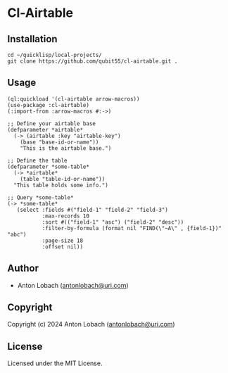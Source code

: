 # Cl-Airtable

## Installation

```
cd ~/quicklisp/local-projects/
git clone https://github.com/qubit55/cl-airtable.git .
```

## Usage
```
(ql:quickload '(cl-airtable arrow-macros))
(use-package :cl-airtable)
(:import-from :arrow-macros #:->)

;; Define your airtable base
(defparameter *airtable*
  (-> (airtable :key "airtable-key")
    (base "base-id-or-name"))
    "This is the airtable base.")

;; Define the table
(defparameter *some-table*
  (-> *airtable*
    (table "table-id-or-name"))
  "This table holds some info.")

;; Query *some-table*
(-> *some-table*
   (select :fields #("field-1" "field-2" "field-3")
           :max-records 10
           :sort #(("field-1" "asc") ("field-2" "desc"))
           :filter-by-formula (format nil "FIND(\"~A\" , {field-1})" "abc")
           :page-size 18
           :offset nil))
```

## Author

* Anton Lobach (antonlobach@uri.com)

## Copyright

Copyright (c) 2024 Anton Lobach (antonlobach@uri.com)

## License

Licensed under the MIT License.
